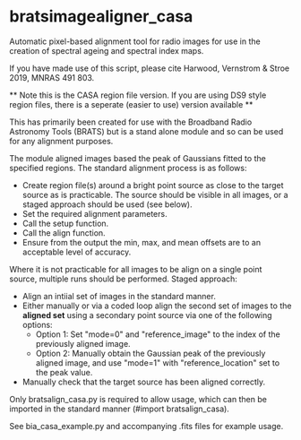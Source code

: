 # bratsimagealigner_casa

Automatic pixel-based alignment tool for radio images for use in the creation of spectral ageing and spectral index maps.

If you have made use of this script, please cite Harwood, Vernstrom & Stroe 2019, MNRAS 491 803.

** Note this is the CASA region file version. If you are using DS9 style region files, there is a seperate (easier to use) version available **

This has primarily been created for use with the Broadband Radio Astronomy Tools (BRATS) but is a stand alone module and so can be used for any alignment purposes.

The module aligned images based the peak of Gaussians fitted to the specified regions. The standard alignment process is as follows:

- Create region file(s) around a bright point source as close to the target source as is practicable. The source should be visible in all images, or a staged approach should be used (see below).
- Set the required alignment parameters.
- Call the setup function.
- Call the align function.
- Ensure from the output the min, max, and mean offsets are to an acceptable level of accuracy.

Where it is not practicable for all images to be align on a single point source, multiple runs should be performed. Staged approach:
- Align an intiial set of images in the standard manner.
- Either manually or via a coded loop align the second set of images to the **aligned set** using a secondary point source via one of the following options:
  - Option 1: Set "mode=0" and "reference_image" to the index of the previously aligned image.
  - Option 2: Manually obtain the Gaussian peak of the previously aligned image, and use "mode=1" with "reference_location" set to the peak value.
- Manually check that the target source has been aligned correctly.

Only bratsalign_casa.py is required to allow usage, which can then be imported in the
standard manner (#import bratsalign_casa).

See bia_casa_example.py and accompanying .fits files for example usage.

